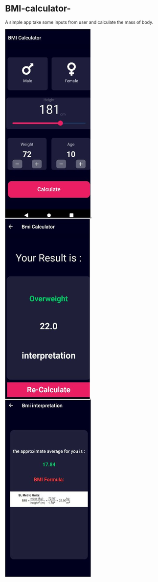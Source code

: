 # BMI-calculator-
A simple app take some inputs from user and calculate the mass of body.

 ![](https://github.com/ElGenius-developer/BMI-calculator-/blob/main/bmi/1.JPG), ![](https://github.com/ElGenius-developer/BMI-calculator-/blob/main/bmi/2.JPG), ![](https://github.com/ElGenius-developer/BMI-calculator-/blob/main/bmi/3.JPG)


